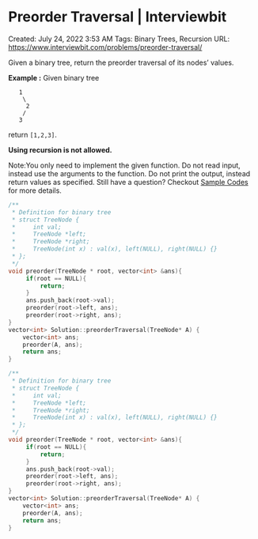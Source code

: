 # Preorder Traversal | Interviewbit

Created: July 24, 2022 3:53 AM
Tags: Binary Trees, Recursion
URL: https://www.interviewbit.com/problems/preorder-traversal/

Given a binary tree, return the preorder traversal of its nodes’ values.

**Example :**
 Given binary tree

```
   1
    \
     2
    /
   3

```

return `[1,2,3]`.

**Using recursion is not allowed.**

Note:You only need to implement the given function. Do not read input, instead use the arguments to the function. Do not print the output, instead return values as specified. Still have a question? Checkout [Sample Codes](https://www.interviewbit.com/pages/sample_codes/) for more details.

```cpp
/**
 * Definition for binary tree
 * struct TreeNode {
 *     int val;
 *     TreeNode *left;
 *     TreeNode *right;
 *     TreeNode(int x) : val(x), left(NULL), right(NULL) {}
 * };
 */
void preorder(TreeNode * root, vector<int> &ans){
     if(root == NULL){
         return;
     }
     ans.push_back(root->val);
     preorder(root->left, ans);    
     preorder(root->right, ans);
}
vector<int> Solution::preorderTraversal(TreeNode* A) {
    vector<int> ans;
    preorder(A, ans);
    return ans;
}
```

```cpp
/**
 * Definition for binary tree
 * struct TreeNode {
 *     int val;
 *     TreeNode *left;
 *     TreeNode *right;
 *     TreeNode(int x) : val(x), left(NULL), right(NULL) {}
 * };
 */
void preorder(TreeNode * root, vector<int> &ans){
     if(root == NULL){
         return;
     }
     ans.push_back(root->val);
     preorder(root->left, ans);    
     preorder(root->right, ans);
}
vector<int> Solution::preorderTraversal(TreeNode* A) {
    vector<int> ans;
    preorder(A, ans);
    return ans;
}
```
